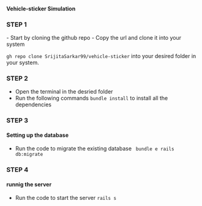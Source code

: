 #### Vehicle-sticker Simulation

<h3>STEP 1</h3>
- Start by cloning the github repo
- Copy the url and clone it into your system

```gh repo clone SrijitaSarkar99/vehicle-sticker```  into your desired folder in your system.


<h3>STEP 2</h3>

- Open the terminal in the desried folder
- Run the following commands
  ```bundle install``` to install all the dependencies

<h3>STEP 3</h3>
<h4>Setting up the database</h4>

- Run the code to migrate the existing database
   ``` bundle e rails db:migrate``` 

<h3>STEP 4</h3>

<h4>runnig the server</h4>

- Run the code to start the server
  ```rails s```
